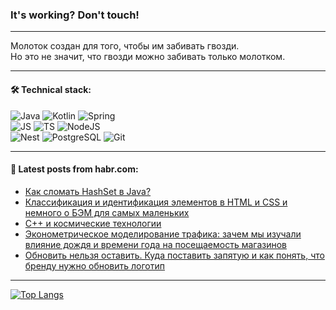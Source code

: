 ### It's working? Don't touch!

---
Молоток создан для того, чтобы им забивать гвозди. <br>
Но это не значит, что гвозди можно забивать только молотком.

---

#### 🛠️ Technical stack:

![Java](https://img.shields.io/badge/Java-informational?logo=Oracle&style=flat&logoColor=white&color=FF4500)
![Kotlin](https://img.shields.io/badge/Kotlin-informational?logo=Kotlin&style=flat&logoColor=white&color=774D97)
![Spring](https://img.shields.io/badge/SpringBoot-informational?logo=SpringBoot&style=flat&logoColor=white&color=6DB33F) <br>
![JS](https://img.shields.io/badge/JS-informational?logo=javaScript&style=flat&logoColor=black&color=F7Df1E)
![TS](https://img.shields.io/badge/TypeScript-informational?logo=typeScript&style=flat&logoColor=black&color=0667A8)
![NodeJS](https://img.shields.io/badge/NodeJS-informational?logo=node.js&style=flat&logoColor=white&color=70A760) <br>
![Nest](https://img.shields.io/badge/NestJS-informational?logo=NestJS&style=flat&logoColor=white&color=E0234E)
![PostgreSQL](https://img.shields.io/badge/PostgreSQL-informational?logo=PostgreSQL&style=flat&logoColor=white&color=DAA520)
![Git](https://img.shields.io/badge/Git-informational?logo=git&style=flat&logoColor=white&color=778899)

___

#### 💬 Latest posts from habr.com:

<!-- BLOG-POST-LIST:START -->
- [Как сломать HashSet в Java?](https://habr.com/ru/articles/767088/?utm_source=habrahabr&utm_medium=rss&utm_campaign=767088)
- [Классификация и идентификация элементов в HTML и CSS и немного о БЭМ для самых маленьких](https://habr.com/ru/articles/767086/?utm_source=habrahabr&utm_medium=rss&utm_campaign=767086)
- [C++ и космические технологии](https://habr.com/ru/articles/766976/?utm_source=habrahabr&utm_medium=rss&utm_campaign=766976)
- [Эконометрическое моделирование трафика: зачем мы изучали влияние дождя и времени года на посещаемость магазинов](https://habr.com/ru/companies/X5Tech/articles/767074/?utm_source=habrahabr&utm_medium=rss&utm_campaign=767074)
- [Обновить нельзя оставить. Куда поставить запятую и как понять, что бренду нужно обновить логотип](https://habr.com/ru/companies/pyrobyte/articles/767050/?utm_source=habrahabr&utm_medium=rss&utm_campaign=767050)
<!-- BLOG-POST-LIST:END -->

---
[![Top Langs](https://github-readme-stats-git-master-advtsetting-gmailcom.vercel.app/api/top-langs/?username=zloylis&langs_count=10&hide_title=false&title_color=e6edf3&size_weight=0.5&count_weight=0.5&layout=compact&hide_border=true&theme=dracula)](https://github.com/zloylis)

<!-- ![GitHub stats](https://github-readme-stats-git-master-advtsetting-gmailcom.vercel.app/api?username=zloylis&show_icons=true&hide_border=true&theme=dracula&hide_title=true&include_all_commits=true&count_private=true&hide=contribs&hide_rank=true) -->
